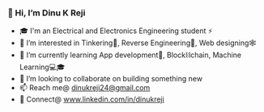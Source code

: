   ### 👋 Hi, I’m Dinu K Reji
- 🎓 I'm an Electrical and Electronics Engineering student ⚡
- 👀 I’m interested in Tinkering🔧, Reverse Engineering🔁, Web designing🕸
- 🌱 I’m currently learning App development📱, Block⛓chain, Machine Learning💻🎓
- 💞️ I’m looking to collaborate on building something new
- 📫 Reach me@ dinukreji24@gmail.com
- 🤝 Connect@ www.linkedin.com/in/dinukreji
